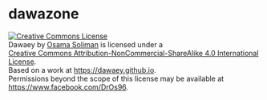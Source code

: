 # dawazone


<a rel="license" href="http://creativecommons.org/licenses/by-nc-sa/4.0/"><img alt="Creative Commons License" style="border-width:0" src="https://i.creativecommons.org/l/by-nc-sa/4.0/88x31.png" /></a><br /><span xmlns:dct="http://purl.org/dc/terms/" property="dct:title">Dawaey</span> by <a xmlns:cc="http://creativecommons.org/ns#" href="https://dawaey.com" property="cc:attributionName" rel="cc:attributionURL">Osama Soliman</a> is licensed under a <br><a rel="license" href="http://creativecommons.org/licenses/by-nc-sa/4.0/">Creative Commons Attribution-NonCommercial-ShareAlike 4.0 International License</a>.<br />Based on a work at <a xmlns:dct="http://purl.org/dc/terms/" href="https://dawaey.github.io" rel="dct:source">https://dawaey.github.io</a>.<br />Permissions beyond the scope of this license may be available at <a xmlns:cc="http://creativecommons.org/ns#" href="https://www.facebook.com/DrOs96" rel="cc:morePermissions">https://www.facebook.com/DrOs96</a>.
 
